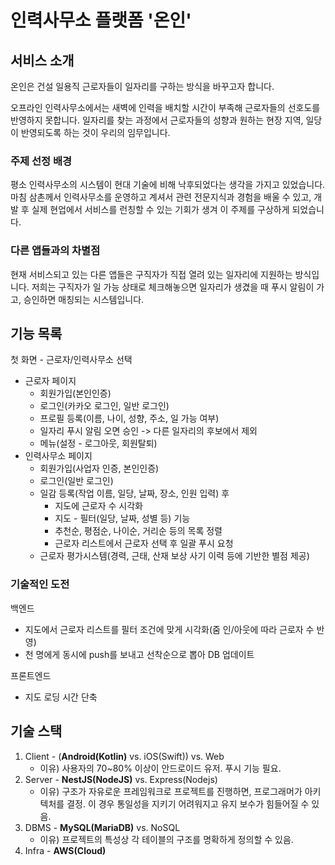 # 인력사무소 플랫폼 '온인'

## 서비스 소개

 온인은 건설 일용직 근로자들이 일자리를 구하는 방식을 바꾸고자 합니다.

 오프라인 인력사무소에서는 새벽에 인력을 배치할 시간이 부족해 근로자들의 선호도를 반영하지 못합니다. 일자리를 찾는 과정에서 근로자들의 성향과 원하는 현장 지역, 일당이 반영되도록 하는 것이 우리의 임무입니다.

### 주제 선정 배경

 평소 인력사무소의 시스템이 현대 기술에 비해 낙후되었다는 생각을 가지고 있었습니다. 마침 삼촌께서 인력사무소를 운영하고 계셔서 관련 전문지식과 경험을 배울 수 있고, 개발 후 실제 현업에서 서비스를 런칭할 수 있는 기회가 생겨 이 주제를 구상하게 되었습니다.

### 다른 앱들과의 차별점

 현재 서비스되고 있는 다른 앱들은 구직자가 직접 열려 있는 일자리에 지원하는 방식입니다. 저희는 구직자가 일 가능 상태로 체크해놓으면 일자리가 생겼을 때 푸시 알림이 가고, 승인하면 매칭되는 시스템입니다.

## 기능 목록

첫 화면 - 근로자/인력사무소 선택

- 근로자 페이지
  - 회원가입(본인인증)
  - 로그인(카카오 로그인, 일반 로그인)
  - 프로필 등록(이름, 나이, 성향, 주소, 일 가능 여부)
  - 일자리 푸시 알림 오면 승인 -> 다른 일자리의 후보에서 제외
  - 메뉴(설정 - 로그아웃, 회원탈퇴)
- 인력사무소 페이지
  - 회원가입(사업자 인증, 본인인증)
  - 로그인(일반 로그인)
  - 일감 등록(작업 이름, 일당, 날짜, 장소, 인원 입력) 후
    - 지도에 근로자 수 시각화
    - 지도 - 필터(일당, 날짜, 성별 등) 기능
    - 추천순, 평점순, 나이순, 거리순 등의 목록 정렬
    - 근로자 리스트에서 근로자 선택 후 일괄 푸시 요청
  - 근로자 평가시스템(경력, 근태, 산재 보상 사기 이력 등에 기반한 별점 제공)

### 기술적인 도전

백엔드

- 지도에서 근로자 리스트를 필터 조건에 맞게 시각화(줌 인/아웃에 따라 근로자 수 반영)
- 천 명에게 동시에 push를 보내고 선착순으로 뽑아 DB 업데이트

프론트엔드

- 지도 로딩 시간 단축

## 기술 스택

1. Client - (<b>Android(Kotlin)</b> vs. iOS(Swift)) vs. Web
   - 이유) 사용자의 70~80% 이상이 안드로이드 유저. 푸시 기능 필요.
2. Server - <b>NestJS(NodeJS)</b> vs. Express(Nodejs)
   - 이유) 구조가 자유로운 프레임워크로 프로젝트를 진행하면, 프로그래머가 아키텍처를 결정. 이 경우 통일성을 지키기 어려워지고 유지 보수가 힘들어질 수 있음.
3. DBMS - <b>MySQL(MariaDB)</b> vs. NoSQL
   - 이유) 프로젝트의 특성상 각 테이블의 구조를 명확하게 정의할 수 있음.
4. Infra - <b>AWS(Cloud)</b>

